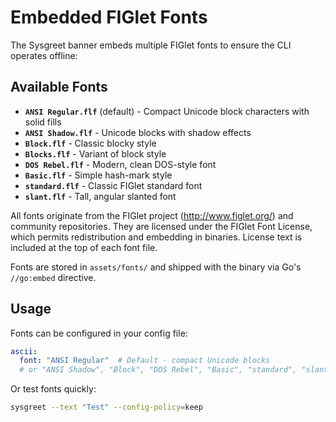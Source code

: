 # Embedded FIGlet Fonts

The Sysgreet banner embeds multiple FIGlet fonts to ensure the CLI operates offline:

## Available Fonts

- **`ANSI Regular.flf`** (default) - Compact Unicode block characters with solid fills
- **`ANSI Shadow.flf`** - Unicode blocks with shadow effects
- **`Block.flf`** - Classic blocky style
- **`Blocks.flf`** - Variant of block style
- **`DOS Rebel.flf`** - Modern, clean DOS-style font
- **`Basic.flf`** - Simple hash-mark style
- **`standard.flf`** - Classic FIGlet standard font
- **`slant.flf`** - Tall, angular slanted font

All fonts originate from the FIGlet project (<http://www.figlet.org/>) and community repositories. They are licensed under the FIGlet Font License, which permits redistribution and embedding in binaries. License text is included at the top of each font file.

Fonts are stored in `assets/fonts/` and shipped with the binary via Go's `//go:embed` directive.

## Usage

Fonts can be configured in your config file:

```yaml
ascii:
  font: "ANSI Regular"  # Default - compact Unicode blocks
  # or "ANSI Shadow", "Block", "DOS Rebel", "Basic", "standard", "slant"
```

Or test fonts quickly:

```bash
sysgreet --text "Test" --config-policy=keep
```
